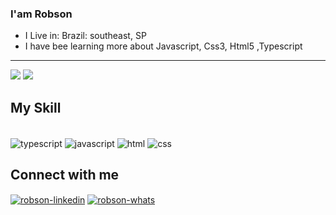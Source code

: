 ### I'am Robson

- I Live in: Brazil: southeast, SP
- I have bee learning more about Javascript, Css3, Html5 ,Typescript
<hr>

<div>
<img src="https://github-readme-stats.vercel.app/api?username=androb86&show_icons=true&hide=prs,issues,contribs" /> 
<img src="https://github-readme-stats.vercel.app/api/top-langs/?username=anuraghazra&langs_count=8&layout=compact"/>
</div>

## My Skill
<div style="display: inline_block"><br>
<img align="center" alt ="typescript" src="https://img.shields.io/badge/TypeScript-007ACC?style=for-the-badge&logo=typescript&logoColor=white" />
<img align="center" alt ="javascript" src="https://img.shields.io/badge/JavaScript-F7DF1E?style=for-the-badge&logo=javascript&logoColor=black" />
<img align="center" alt ="html" src="https://img.shields.io/badge/HTML5-E34F26?style=for-the-badge&logo=html5&logoColor=white" />
<img align="center" alt ="css" src="https://img.shields.io/badge/CSS-239120?&style=for-the-badge&logo=css3&logoColor=white" />
</div>


## Connect with me
<div style="display: inline_block"> 
<a href="https://linkedin.com/in/robson-araujo-dev/" target="_blank"><img alt="robson-linkedin" align="center" src="https://img.shields.io/badge/LinkedIn-0077B5?style=for-the-badge&logo=linkedin&logoColor=white" /></a>
<a href="https://wa.me/+5513991553690" target="_blank"><img alt="robson-whats" align="center" src="https://img.shields.io/badge/WhatsApp-25D366?style=for-the-badge&logo=whatsapp&logoColor=white"/></a>
  
</div>
